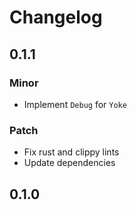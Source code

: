 # Changelog

## 0.1.1

### Minor

- Implement `Debug` for `Yoke`

### Patch

- Fix rust and clippy lints
- Update dependencies

## 0.1.0

<!-- Increment to skip CHANGELOG.md test: 0 -->
